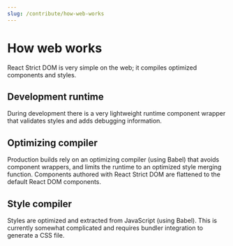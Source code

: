 ```yaml
---
slug: /contribute/how-web-works
---
```


# How web works

<p className="text-xl">React Strict DOM is very simple on the web; it compiles optimized components and styles.</p>

## Development runtime

During development there is a very lightweight runtime component wrapper that validates styles and adds debugging information.

## Optimizing compiler

Production builds rely on an optimizing compiler (using Babel) that avoids component wrappers, and limits the runtime to an optimized style merging function. Components authored with React Strict DOM are flattened to the default React DOM components.

## Style compiler

Styles are optimized and extracted from JavaScript (using Babel). This is currently somewhat complicated and requires bundler integration to generate a CSS file.
